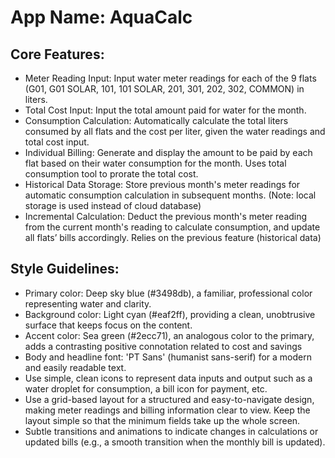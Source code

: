 # **App Name**: AquaCalc

## Core Features:

- Meter Reading Input: Input water meter readings for each of the 9 flats (G01, G01 SOLAR, 101, 101 SOLAR, 201, 301, 202, 302, COMMON) in liters.
- Total Cost Input: Input the total amount paid for water for the month.
- Consumption Calculation: Automatically calculate the total liters consumed by all flats and the cost per liter, given the water readings and total cost input.
- Individual Billing: Generate and display the amount to be paid by each flat based on their water consumption for the month. Uses total consumption tool to prorate the total cost.
- Historical Data Storage: Store previous month's meter readings for automatic consumption calculation in subsequent months. (Note: local storage is used instead of cloud database)
- Incremental Calculation: Deduct the previous month's meter reading from the current month's reading to calculate consumption, and update all flats’ bills accordingly. Relies on the previous feature (historical data)

## Style Guidelines:

- Primary color: Deep sky blue (#3498db), a familiar, professional color representing water and clarity.
- Background color: Light cyan (#eaf2ff), providing a clean, unobtrusive surface that keeps focus on the content.
- Accent color: Sea green (#2ecc71), an analogous color to the primary, adds a contrasting positive connotation related to cost and savings
- Body and headline font: 'PT Sans' (humanist sans-serif) for a modern and easily readable text.
- Use simple, clean icons to represent data inputs and output such as a water droplet for consumption, a bill icon for payment, etc.
- Use a grid-based layout for a structured and easy-to-navigate design, making meter readings and billing information clear to view. Keep the layout simple so that the minimum fields take up the whole screen.
- Subtle transitions and animations to indicate changes in calculations or updated bills (e.g., a smooth transition when the monthly bill is updated).